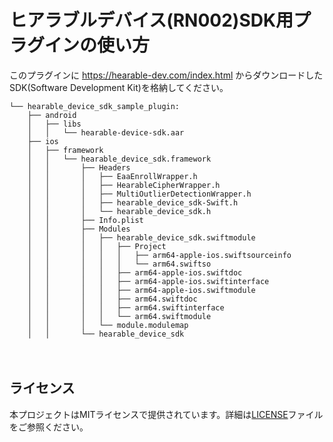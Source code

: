 # ヒアラブルデバイス(RN002)SDK用プラグインの使い方
このプラグインに https://hearable-dev.com/index.html からダウンロードしたSDK(Software Development Kit)を格納してください。

```
└── hearable_device_sdk_sample_plugin:
    ├── android
    │   ├── libs
    │   │   └── hearable-device-sdk.aar
    ├── ios
    │   ├── framework
    │   │   └── hearable_device_sdk.framework
    │   │       ├── Headers
    │   │       │   ├── EaaEnrollWrapper.h
    │   │       │   ├── HearableCipherWrapper.h
    │   │       │   ├── MultiOutlierDetectionWrapper.h
    │   │       │   ├── hearable_device_sdk-Swift.h
    │   │       │   └── hearable_device_sdk.h
    │   │       ├── Info.plist
    │   │       ├── Modules
    │   │       │   ├── hearable_device_sdk.swiftmodule
    │   │       │   │   ├── Project
    │   │       │   │   │   ├── arm64-apple-ios.swiftsourceinfo
    │   │       │   │   │   └── arm64.swiftso
    │   │       │   │   ├── arm64-apple-ios.swiftdoc
    │   │       │   │   ├── arm64-apple-ios.swiftinterface
    │   │       │   │   ├── arm64-apple-ios.swiftmodule
    │   │       │   │   ├── arm64.swiftdoc
    │   │       │   │   ├── arm64.swiftinterface
    │   │       │   │   └── arm64.swiftmodule
    │   │       │   └── module.modulemap
    │   │       └── hearable_device_sdk
```
　

## ライセンス
本プロジェクトはMITライセンスで提供されています。詳細は[LICENSE](LICENSE)ファイルをご参照ください。
